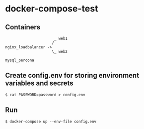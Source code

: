 # docker-compose-test

## Containers

```
                      _ web1
                     /
nginx_loadbalancer -> 
                     \_ web2
                     
mysql_percona
```

## Create config.env for storing environment variables and secrets

```
$ cat PASSWORD=password > config.env
```

## Run

```
$ docker-compose up --env-file config.env
```
